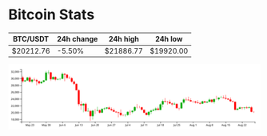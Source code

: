 # Bitcoin Stats

BTC/USDT|24h change|24h high|24h low|
|---|---|---|---|
|$20212.76|-5.50%|$21886.77|$19920.00|

<img src="./chart.svg">
